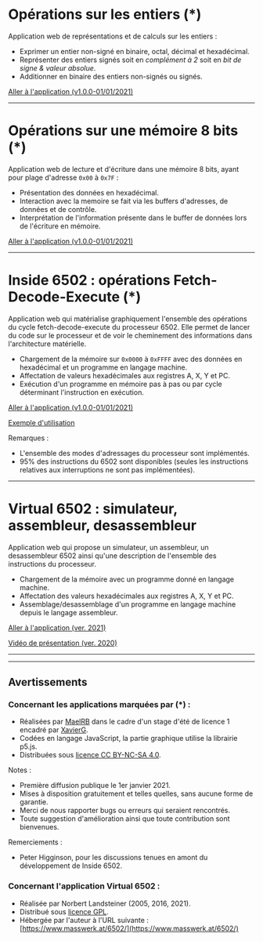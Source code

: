 <a id="appEntiers"></a>
# Opérations sur les entiers (*)

Application web de représentations et de calculs sur les entiers :

- Exprimer un entier non-signé en binaire, octal, décimal et hexadécimal. 
- Représenter des entiers signés soit en _complément à 2_ soit en _bit de signe & valeur absolue_. 
- Additionner en binaire des entiers non-signés ou signés.

[Aller à l'application (v1.0.0-01/01/2021)](https://xgandibleux.github.io/FctOrdinateurs/Converter/index.html)

***

<a id="appMemoire"></a>
# Opérations sur une mémoire 8 bits (*)

Application web de lecture et d'écriture dans une mémoire 8 bits, ayant pour plage d'adresse `0x00` à `0x7F` :

- Présentation des données en hexadécimal.
- Interaction avec la memoire se fait via les buffers d'adresses, de données et de contrôle.
- Interprétation de l'information présente dans le buffer de données lors de l'écriture en mémoire.

[Aller à l'application (v1.0.0-01/01/2021)](https://xgandibleux.github.io/FctOrdinateurs/Memoire/index.html)

***

<a id="appInside6502"></a>
# Inside 6502 : opérations Fetch-Decode-Execute (*)

Application web qui matérialise graphiquement l'ensemble des opérations du cycle fetch-decode-execute du processeur 6502. Elle permet de lancer du code sur le processeur et de voir le cheminement des informations dans l'architecture matérielle.

- Chargement de la mémoire sur `0x0000` à `0xFFFF` avec des données en hexadécimal et un programme en langage machine.
- Affectation de valeurs hexadécimales aux registres A, X, Y et PC.
- Exécution d'un programme en mémoire pas à pas ou par cycle déterminant l'instruction en exécution.

[Aller à l'application (v1.0.0-01/01/2021)](https://xgandibleux.github.io/FctOrdinateurs/Inside6502/index.html)

[Exemple d'utilisation](https://github.com/xgandibleux/FctOrdinateurs/blob/gh-pages/tuto.md)

Remarques :
- L'ensemble des modes d'adressages du processeur sont implémentés.
- 95% des instructions du 6502 sont disponibles (seules les instructions relatives aux interruptions ne sont pas implémentées).

***

<a id="appVirtual6502"></a>
# Virtual 6502 : simulateur, assembleur, desassembleur

Application web qui propose un simulateur, un assembleur, un desassembleur 6502 ainsi qu'une description de l'ensemble des instructions du processeur.

- Chargement de la mémoire avec un programme donné en langage machine.
- Affectation des valeurs hexadécimales aux registres A, X, Y et PC.
- Assemblage/desassemblage d'un programme en langage machine depuis le langage assembleur.

[Aller à l'application (ver. 2021)](https://www.masswerk.at/6502/)

[Vidéo de présentation (ver. 2020)](https://mediaserver.univ-nantes.fr/videos/l1-cm-x12i020-video-11/)

***
***

## Avertissements 

### Concernant les applications marquées par (*) : 

- Réalisées par [MaelRB](https://github.com/MaelRB) dans le cadre d'un stage d'été de licence 1 encadré par [XavierG](https://github.com/xgandibleux).
- Codées en langage JavaScript, la partie graphique utilise la librairie p5.js.
- Distribuées sous [licence CC BY-NC-SA 4.0](https://creativecommons.org/licenses/by-nc-sa/4.0/).

Notes : 
- Première diffusion publique le 1er janvier 2021.
- Mises à disposition gratuitement et telles quelles, sans aucune forme de garantie. 
- Merci de nous rapporter bugs ou erreurs qui seraient rencontrés. 
- Toute suggestion d'amélioration ainsi que toute contribution sont bienvenues.

Remerciements :
- Peter Higginson, pour les discussions tenues en amont du développement de Inside 6502.

### Concernant l'application Virtual 6502 :

- Réalisée par Norbert Landsteiner (2005, 2016, 2021).
- Distribué sous [licence GPL](https://en.wikipedia.org/wiki/GNU_General_Public_License).
- Hébergée par l'auteur à l'URL suivante : [https://www.masswerk.at/6502/](https://www.masswerk.at/6502/)

